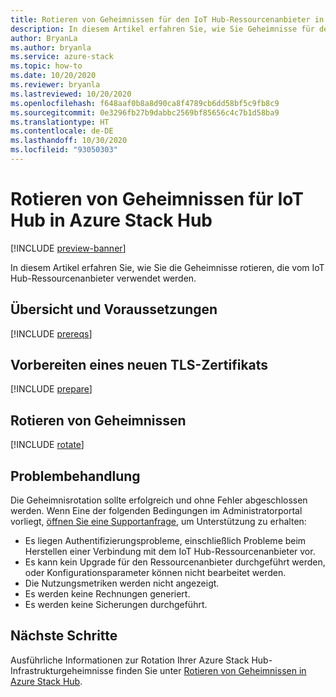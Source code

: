 ```yaml
---
title: Rotieren von Geheimnissen für den IoT Hub-Ressourcenanbieter in Azure Stack Hub
description: In diesem Artikel erfahren Sie, wie Sie Geheimnisse für den IoT Hub-Ressourcenanbieter in Azure Stack Hub rotieren.
author: BryanLa
ms.author: bryanla
ms.service: azure-stack
ms.topic: how-to
ms.date: 10/20/2020
ms.reviewer: bryanla
ms.lastreviewed: 10/20/2020
ms.openlocfilehash: f648aaf0b8a8d90ca8f4789cb6dd58bf5c9fb8c9
ms.sourcegitcommit: 0e3296fb27b9dabbc2569bf85656c4c7b1d58ba9
ms.translationtype: HT
ms.contentlocale: de-DE
ms.lasthandoff: 10/30/2020
ms.locfileid: "93050303"
---
```

# <a name="how-to-rotate-secrets-for-iot-hub-on-azure-stack-hub"></a>Rotieren von Geheimnissen für IoT Hub in Azure Stack Hub

[!INCLUDE [preview-banner](../includes/iot-hub-preview.md)]

In diesem Artikel erfahren Sie, wie Sie die Geheimnisse rotieren, die vom IoT Hub-Ressourcenanbieter verwendet werden.

## <a name="overview-and-prerequisites"></a>Übersicht und Voraussetzungen

[!INCLUDE [prereqs](../includes/resource-provider-va-rotate-secrets-prereqs.md)]

## <a name="prepare-a-new-tls-certificate"></a>Vorbereiten eines neuen TLS-Zertifikats

[!INCLUDE [prepare](../includes/resource-provider-va-rotate-secrets-prepare.md)]

## <a name="rotate-secrets"></a>Rotieren von Geheimnissen

[!INCLUDE [rotate](../includes/resource-provider-va-rotate-secrets-rotate.md)]

## <a name="troubleshooting"></a>Problembehandlung

Die Geheimnisrotation sollte erfolgreich und ohne Fehler abgeschlossen werden. Wenn Eine der folgenden Bedingungen im Administratorportal vorliegt, [öffnen Sie eine Supportanfrage](azure-stack-manage-basics.md#where-to-get-support), um Unterstützung zu erhalten:

   - Es liegen Authentifizierungsprobleme, einschließlich Probleme beim Herstellen einer Verbindung mit dem IoT Hub-Ressourcenanbieter vor.
   - Es kann kein Upgrade für den Ressourcenanbieter durchgeführt werden, oder Konfigurationsparameter können nicht bearbeitet werden.
   - Die Nutzungsmetriken werden nicht angezeigt.
   - Es werden keine Rechnungen generiert.
   - Es werden keine Sicherungen durchgeführt.

## <a name="next-steps"></a>Nächste Schritte

Ausführliche Informationen zur Rotation Ihrer Azure Stack Hub-Infrastrukturgeheimnisse finden Sie unter [Rotieren von Geheimnissen in Azure Stack Hub](azure-stack-rotate-secrets.md).